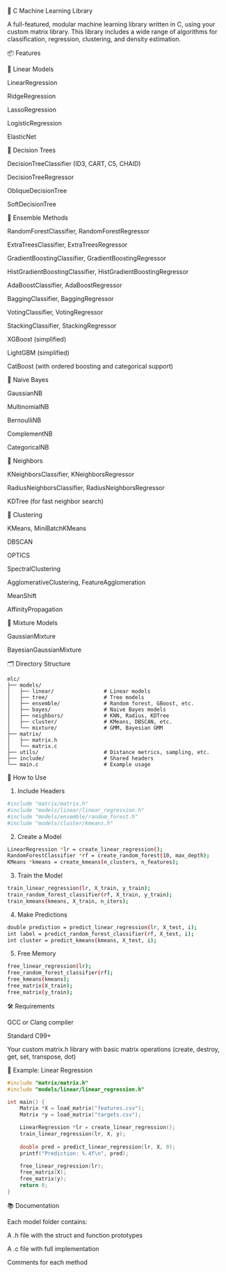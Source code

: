 🧠 C Machine Learning Library

A full-featured, modular machine learning library written in C, using your custom matrix library. This library includes a wide range of algorithms for classification, regression, clustering, and density estimation.


📦 Features

🧮 Linear Models

LinearRegression

RidgeRegression

LassoRegression

LogisticRegression

ElasticNet


🌳 Decision Trees

DecisionTreeClassifier (ID3, CART, C5, CHAID)

DecisionTreeRegressor

ObliqueDecisionTree

SoftDecisionTree


🌲 Ensemble Methods

RandomForestClassifier, RandomForestRegressor

ExtraTreesClassifier, ExtraTreesRegressor

GradientBoostingClassifier, GradientBoostingRegressor

HistGradientBoostingClassifier, HistGradientBoostingRegressor

AdaBoostClassifier, AdaBoostRegressor

BaggingClassifier, BaggingRegressor

VotingClassifier, VotingRegressor

StackingClassifier, StackingRegressor

XGBoost (simplified)

LightGBM (simplified)

CatBoost (with ordered boosting and categorical support)


🧪 Naive Bayes

GaussianNB

MultinomialNB

BernoulliNB

ComplementNB

CategoricalNB


🧍 Neighbors

KNeighborsClassifier, KNeighborsRegressor

RadiusNeighborsClassifier, RadiusNeighborsRegressor

KDTree (for fast neighbor search)


🌌 Clustering

KMeans, MiniBatchKMeans

DBSCAN

OPTICS

SpectralClustering

AgglomerativeClustering, FeatureAgglomeration

MeanShift

AffinityPropagation


🧬 Mixture Models

GaussianMixture

BayesianGaussianMixture



🗂️ Directory Structure

```pgsql
mlc/
├── models/
│   ├── linear/                # Linear models
│   ├── tree/                  # Tree models
│   ├── ensemble/              # Random forest, GBoost, etc.
│   ├── bayes/                 # Naive Bayes models
│   ├── neighbors/             # KNN, Radius, KDTree
│   ├── cluster/               # KMeans, DBSCAN, etc.
│   └── mixture/               # GMM, Bayesian GMM
├── matrix/
│   ├── matrix.h
│   └── matrix.c
├── utils/                     # Distance metrics, sampling, etc.
├── include/                   # Shared headers
└── main.c                     # Example usage
```



🚀 How to Use

1. Include Headers
```bash
#include "matrix/matrix.h"
#include "models/linear/linear_regression.h"
#include "models/ensemble/random_forest.h"
#include "models/cluster/kmeans.h"
```
2. Create a Model
```bash
LinearRegression *lr = create_linear_regression();
RandomForestClassifier *rf = create_random_forest(10, max_depth);
KMeans *kmeans = create_kmeans(n_clusters, n_features);
```
3. Train the Model
```bash
train_linear_regression(lr, X_train, y_train);
train_random_forest_classifier(rf, X_train, y_train);
train_kmeans(kmeans, X_train, n_iters);
```
4. Make Predictions
```bash
double prediction = predict_linear_regression(lr, X_test, i);
int label = predict_random_forest_classifier(rf, X_test, i);
int cluster = predict_kmeans(kmeans, X_test, i);
```

5. Free Memory
```bash
free_linear_regression(lr);
free_random_forest_classifier(rf);
free_kmeans(kmeans);
free_matrix(X_train);
free_matrix(y_train);
```

🛠️ Requirements

GCC or Clang compiler

Standard C99+

Your custom matrix.h library with basic matrix operations (create, destroy, get, set, transpose, dot)

🧪 Example: Linear Regression
```cpp
#include "matrix/matrix.h"
#include "models/linear/linear_regression.h"

int main() {
    Matrix *X = load_matrix("features.csv");
    Matrix *y = load_matrix("targets.csv");

    LinearRegression *lr = create_linear_regression();
    train_linear_regression(lr, X, y);
    
    double pred = predict_linear_regression(lr, X, 0);
    printf("Prediction: %.4f\n", pred);

    free_linear_regression(lr);
    free_matrix(X);
    free_matrix(y);
    return 0;
}
```


📚 Documentation

Each model folder contains:

A .h file with the struct and function prototypes

A .c file with full implementation

Comments for each method
